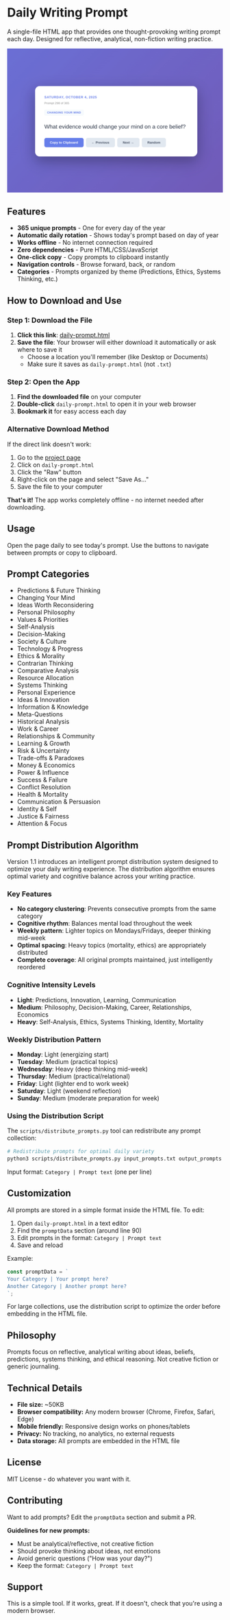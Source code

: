 # Daily Writing Prompt

A single-file HTML app that provides one thought-provoking writing prompt each day. Designed for reflective, analytical, non-fiction writing practice.

![Daily Writing Prompt Screenshot](screenshot.png)

## Features

- **365 unique prompts** - One for every day of the year
- **Automatic daily rotation** - Shows today's prompt based on day of year
- **Works offline** - No internet connection required
- **Zero dependencies** - Pure HTML/CSS/JavaScript
- **One-click copy** - Copy prompts to clipboard instantly
- **Navigation controls** - Browse forward, back, or random
- **Categories** - Prompts organized by theme (Predictions, Ethics, Systems Thinking, etc.)

## How to Download and Use

### Step 1: Download the File
1. **Click this link**: [daily-prompt.html](https://raw.githubusercontent.com/shawnyeager/daily-writing-prompt/master/daily-prompt.html)
2. **Save the file**: Your browser will either download it automatically or ask where to save it
   - Choose a location you'll remember (like Desktop or Documents)
   - Make sure it saves as `daily-prompt.html` (not `.txt`)

### Step 2: Open the App
1. **Find the downloaded file** on your computer
2. **Double-click** `daily-prompt.html` to open it in your web browser
3. **Bookmark it** for easy access each day

### Alternative Download Method
If the direct link doesn't work:
1. Go to the [project page](https://github.com/shawnyeager/daily-writing-prompt)
2. Click on `daily-prompt.html`
3. Click the "Raw" button
4. Right-click on the page and select "Save As..."
5. Save the file to your computer

**That's it!** The app works completely offline - no internet needed after downloading.

## Usage

Open the page daily to see today's prompt. Use the buttons to navigate between prompts or copy to clipboard.

## Prompt Categories

- Predictions & Future Thinking
- Changing Your Mind
- Ideas Worth Reconsidering
- Personal Philosophy
- Values & Priorities
- Self-Analysis
- Decision-Making
- Society & Culture
- Technology & Progress
- Ethics & Morality
- Contrarian Thinking
- Comparative Analysis
- Resource Allocation
- Systems Thinking
- Personal Experience
- Ideas & Innovation
- Information & Knowledge
- Meta-Questions
- Historical Analysis
- Work & Career
- Relationships & Community
- Learning & Growth
- Risk & Uncertainty
- Trade-offs & Paradoxes
- Money & Economics
- Power & Influence
- Success & Failure
- Conflict Resolution
- Health & Mortality
- Communication & Persuasion
- Identity & Self
- Justice & Fairness
- Attention & Focus

## Prompt Distribution Algorithm

Version 1.1 introduces an intelligent prompt distribution system designed to optimize your daily writing experience. The distribution algorithm ensures optimal variety and cognitive balance across your writing practice.

### Key Features
- **No category clustering**: Prevents consecutive prompts from the same category
- **Cognitive rhythm**: Balances mental load throughout the week
- **Weekly pattern**: Lighter topics on Mondays/Fridays, deeper thinking mid-week
- **Optimal spacing**: Heavy topics (mortality, ethics) are appropriately distributed
- **Complete coverage**: All original prompts maintained, just intelligently reordered

### Cognitive Intensity Levels
- **Light**: Predictions, Innovation, Learning, Communication
- **Medium**: Philosophy, Decision-Making, Career, Relationships, Economics
- **Heavy**: Self-Analysis, Ethics, Systems Thinking, Identity, Mortality

### Weekly Distribution Pattern
- **Monday**: Light (energizing start)
- **Tuesday**: Medium (practical topics)
- **Wednesday**: Heavy (deep thinking mid-week)
- **Thursday**: Medium (practical/relational)
- **Friday**: Light (lighter end to work week)
- **Saturday**: Light (weekend reflection)
- **Sunday**: Medium (moderate preparation for week)

### Using the Distribution Script
The `scripts/distribute_prompts.py` tool can redistribute any prompt collection:

```bash
# Redistribute prompts for optimal daily variety
python3 scripts/distribute_prompts.py input_prompts.txt output_prompts.txt
```

Input format: `Category | Prompt text` (one per line)

## Customization

All prompts are stored in a simple format inside the HTML file. To edit:

1. Open `daily-prompt.html` in a text editor
2. Find the `promptData` section (around line 90)
3. Edit prompts in the format: `Category | Prompt text`
4. Save and reload

Example:
```javascript
const promptData = `
Your Category | Your prompt here?
Another Category | Another prompt here?
`;
```

For large collections, use the distribution script to optimize the order before embedding in the HTML file.

## Philosophy

Prompts focus on reflective, analytical writing about ideas, beliefs, predictions, systems thinking, and ethical reasoning. Not creative fiction or generic journaling.

## Technical Details

- **File size:** ~50KB
- **Browser compatibility:** Any modern browser (Chrome, Firefox, Safari, Edge)
- **Mobile friendly:** Responsive design works on phones/tablets
- **Privacy:** No tracking, no analytics, no external requests
- **Data storage:** All prompts are embedded in the HTML file

## License

MIT License - do whatever you want with it.

## Contributing

Want to add prompts? Edit the `promptData` section and submit a PR. 

**Guidelines for new prompts:**
- Must be analytical/reflective, not creative fiction
- Should provoke thinking about ideas, not emotions
- Avoid generic questions ("How was your day?")
- Keep the format: `Category | Prompt text`

## Support

This is a simple tool. If it works, great. If it doesn't, check that you're using a modern browser.